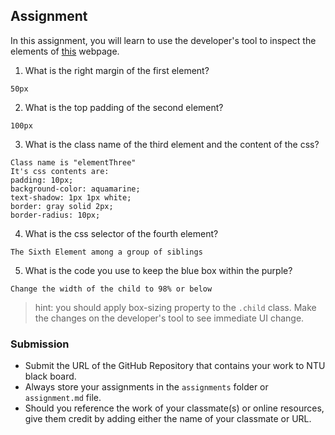 ## Assignment

In this assignment, you will learn to use the developer's tool to inspect the elements of [this](https://nznznh.csb.app/) webpage.

1. What is the right margin of the first element? 
```
50px
```

2. What is the top padding of the second element?
```
100px
```

3. What is the class name of the third element and the content of the css?
```
Class name is "elementThree"
It's css contents are: 
padding: 10px;
background-color: aquamarine;
text-shadow: 1px 1px white;
border: gray solid 2px;
border-radius: 10px;
```

4. What is the css selector of the fourth element?
```
The Sixth Element among a group of siblings
```

5. What is the code you use to keep the blue box within the purple?
```
Change the width of the child to 98% or below
```

> hint: you should apply box-sizing property to the `.child` class. Make the changes on the developer's tool to see immediate UI change.



### Submission 

- Submit the URL of the GitHub Repository that contains your work to NTU black board.
- Always store your assignments in the `assignments` folder or `assignment.md` file.
- Should you reference the work of your classmate(s) or online resources, give them credit by adding either the name of your classmate or URL. 